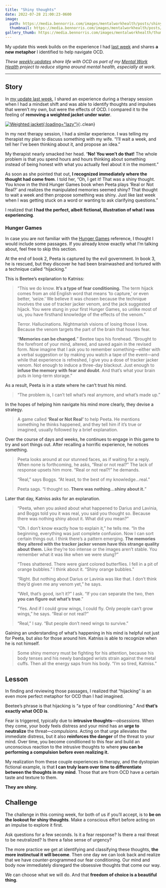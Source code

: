 ```yaml
---
title: "Shiny thoughts"
date: 2022-07-28 21:00:23-0600
image: 
  path: https://media.bennorris.com/images/mentalworkhealth/posts/shiny-thoughts.jpg
  thumbnail: https://media.bennorris.com/images/mentalworkhealth/posts/thumbnails/shiny-thoughts.jpg
gallery_thumb: https://media.bennorris.com/images/mentalworkhealth/thumbs/shiny-thoughts.jpg
---
```



My update this week builds on the experience I had [last week](https://bennorris.com/2022/07/22/weighted-jacket) and shares **a new metaphor** I identified to help navigate OCD.

_These [weekly updates](https://bennorris.com/tags/weekly-update/) share life with OCD as part of my [Mental Work Health](https://bennorris.com/mental-work-health) project to reduce stigma around mental health, especially at work._

***

## Story

In [my update last week](https://bennorris.com/2022/07/22/weighted-jacket), I shared an experience during a therapy session when I had a mindset shift and was able to identify thoughts and impulses that weren’t my own, but were the effects of OCD. I compared it to the feeling of **removing a weighted jacket under water**.

[![Weighted jacket](https://media.bennorris.com/images/mentalworkhealth/posts/weighted-jacket.jpg){:loading="lazy"}](https://bennorris.com/2022/07/22/weighted-jacket){:.clean}

In my next therapy session, I had a similar experience. I was telling my therapist my plan to discuss something with my wife. “I’ll wait a week, and tell her I’ve been thinking about it, and propose an idea.”

My therapist nearly smacked her head. “**No! You won’t do that!** The whole problem is that you spend hours and hours thinking about something instead of being honest with what you actually feel about it in the moment.”

As soon as she pointed that out, **I recognized immediately where the thought had come from**. I told her, “Oh, I get it! That was a shiny thought. You know in the third Hunger Games book when Peeta plays ‘Real or Not Real?’ and realizes the manipulated memories seemed shiny? That thought to wait a week and then propose something was shiny. Just like last week when I was getting stuck on a word or wanting to ask clarifying questions.”

I realized that **I had the perfect, albeit fictional, illustration of what I was experiencing**.


### Hunger Games

In case you are not familiar with the [Hunger Games](https://en.m.wikipedia.org/wiki/The_Hunger_Games) reference, I thought I would include some passages. If you already know exactly what I’m talking about, feel free to skip this section.

At the end of book 2, Peeta is captured by the evil government. In book 3, he is rescued, but they discover he had been brainwashed and tortured with a technique called “hijacking.”

This is Beetee’s explanation to Katniss:

> “This we do know. **It’s a type of fear conditioning.** The term hijack comes from an old English word that means ‘to capture,’ or even better, ‘seize.’ We believe it was chosen because the technique involves the use of tracker jacker venom, and the jack suggested hijack. You were stung in your first Hunger Games, so unlike most of us, you have firsthand knowledge of the effects of the venom.”
> 
> Terror. Hallucinations. Nightmarish visions of losing those I love. Because the venom targets the part of the brain that houses fear.
> 
> “**Memories can be changed.**” Beetee taps his forehead. “Brought to the forefront of your mind, altered, and saved again in the revised form. Now imagine that I ask you to remember something—either with a verbal suggestion or by making you watch a tape of the event—and while that experience is refreshed, I give you a dose of tracker jacker venom. Not enough to induce a three-day blackout. Just enough to **infuse the memory with fear and doubt**. And that’s what your brain puts in long-term storage.”

As a result, Peeta is in a state where he can’t trust his mind.

> “The problem is, I can’t tell what’s real anymore, and what’s made up.”

In the hopes of helping him navigate his mind more clearly, they devise a strategy.

> A game called **‘Real or Not Real’** to help Peeta. He mentions something he thinks happened, and they tell him if it’s true or imagined, usually followed by a brief explanation.

Over the course of days and weeks, he continues to engage in this game to try and sort things out. After recalling a horrific experience, he notices something.

> Peeta looks around at our stunned faces, as if waiting for a reply. When none is forthcoming, he asks, “Real or not real?” The lack of response upsets him more. “Real or not real?!” he demands.
> 
> “Real,” says Boggs. “At least, to the best of my knowledge…real.”
> 
> Peeta sags. “I thought so. **There was nothing…shiny about it.**”

Later that day, Katniss asks for an explanation.

> “Peeta, when you asked about what happened to Darius and Lavinia, and Boggs told you it was real, you said you thought so. Because there was nothing shiny about it. What did you mean?”
> 
> “Oh. I don’t know exactly how to explain it,” he tells me. “In the beginning, everything was just complete confusion. Now I can sort certain things out. I think there’s a pattern emerging. **The memories they altered with the tracker jacker venom have this strange quality about them.** Like they’re too intense or the images aren’t stable. You remember what it was like when we were stung?”
> 
> “Trees shattered. There were giant colored butterflies. I fell in a pit of orange bubbles.” I think about it. “Shiny orange bubbles.”
> 
> “Right. But nothing about Darius or Lavinia was like that. I don’t think they’d given me any venom yet,” he says.
> 
> “Well, that’s good, isn’t it?” I ask. “If you can separate the two, then **you can figure out what’s true**.”
> 
> “Yes. And if I could grow wings, I could fly. Only people can’t grow wings,” he says. “Real or not real?”
> 
> “Real,” I say. “But people don’t need wings to survive.”

Gaining an understanding of what’s happening in his mind is helpful not just for Peeta, but also for those around him. Katniss is able to recognize when he is not himself.

> Some shiny memory must be fighting for his attention, because his body tenses and his newly bandaged wrists strain against the metal cuffs. Then all the energy saps from his body. “I’m so tired, Katniss.”


## Lesson

In finding and reviewing those passages, I realized that “hijacking” is an even more perfect metaphor for OCD than I had imagined.

Beetee’s phrase is that hijacking is “a type of fear conditioning.” And **that’s exactly what OCD is**.

Fear is triggered, typically due to **intrusive thoughts**—*obsessions*. When they come, your body feels distress and your mind has an **urge to neutralize** the threat—*compulsions*. Acting on that urge alleviates the immediate distress, but it also **reinforces the danger** of the threat to your mind. Over time, you become conditioned to this fear and build an unconscious reaction to the intrusive thoughts to where **you can be performing a compulsion before even realizing it.**

My realization from these couple experiences in therapy, and the dystopian fictional example, is that **I can truly learn over time to differentiate between the thoughts in my mind**. Those that are from OCD have a certain taste and texture to them.

**They are shiny.**


## Challenge

The challenge in this coming week, for both of us if you’ll accept, is to **be on the lookout for shiny thoughts**. Make a conscious effort before acting on an impulse to explore it first.

Ask questions for a few seconds. Is it a fear response? Is there a real threat to be neutralized? Is there a false sense of urgency?

The more practice we get at identifying and classifying these thoughts, **the more instinctual it will become**. Then one day we can look back and realize that we have counter-programmed our fear conditioning. Our mind and body now immediately disregard the obsessive thoughts that come our way.

We can choose what we will do. And that **freedom of choice is a beautiful thing**.

